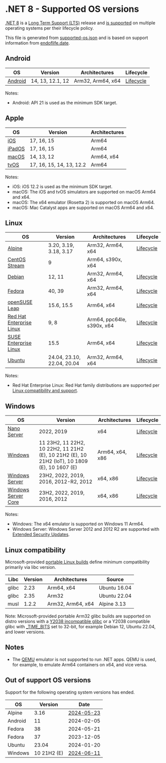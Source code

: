 # .NET 8 - Supported OS versions

[.NET 8](README.md) is a [Long Term Support (LTS)](../../release-policies.md) release and [is supported](../../support.md) on multiple operating systems per their lifecycle policy.

This file is generated from [supported-os.json](supported-os.json) and is based on support information from [endoflife.date](https://endoflife.date/).

## Android

OS                              | Version                      | Architectures      | Lifecycle          |
--------------------------------|------------------------------|--------------------|--------------------|
[Android][0]                    | 14, 13, 12.1, 12             | Arm32, Arm64, x64  | [Lifecycle][1]     |

Notes:

* Android: API 21 is used as the minimum SDK target.

[0]: https://www.android.com/
[1]: https://support.google.com/android

## Apple

OS                              | Version                      | Architectures      |
--------------------------------|------------------------------|--------------------|
[iOS][2]                        | 17, 16, 15                   | Arm64              |
[iPadOS][3]                     | 17, 16, 15                   | Arm64              |
[macOS][4]                      | 14, 13, 12                   | Arm64, x64         |
[tvOS][5]                       | 17, 16, 15, 14, 13, 12.2     | Arm64              |

Notes:

* iOS: iOS 12.2 is used as the minimum SDK target.
* macOS: The iOS and tvOS simulators are supported on macOS Arm64 and x64.
* macOS: The x64 emulator (Rosetta 2) is supported on macOS Arm64.
* macOS: Mac Catalyst apps are supported on macOS Arm64 and x64.

[2]: https://developer.apple.com/ios/
[3]: https://developer.apple.com/ipados/
[4]: https://developer.apple.com/macos/
[5]: https://developer.apple.com/tvos/

## Linux

OS                              | Version                      | Architectures      | Lifecycle          |
--------------------------------|------------------------------|--------------------|--------------------|
[Alpine][6]                     | 3.20, 3.19, 3.18, 3.17       | Arm32, Arm64, x64  | [Lifecycle][7]     |
[CentOS Stream][8]              | 9                            | Arm64, s390x, x64  |
[Debian][9]                     | 12, 11                       | Arm32, Arm64, x64  | [Lifecycle][10]    |
[Fedora][11]                    | 40, 39                       | Arm32, Arm64, x64  | [Lifecycle][12]    |
[openSUSE Leap][13]             | 15.6, 15.5                   | Arm64, x64         | [Lifecycle][14]    |
[Red Hat Enterprise Linux][15]  | 9, 8                         | Arm64, ppc64le, s390x, x64 | [Lifecycle][16]    |
[SUSE Enterprise Linux][17]     | 15.5                         | Arm64, x64         | [Lifecycle][18]    |
[Ubuntu][19]                    | 24.04, 23.10, 22.04, 20.04   | Arm32, Arm64, x64  | [Lifecycle][20]    |

Notes:

* Red Hat Enterprise Linux: Red Hat family distributions are supported per [Linux compatibility and support](../../linux-support.md).

[6]: https://alpinelinux.org/
[7]: https://alpinelinux.org/releases/
[8]: https://centos.org/
[9]: https://www.debian.org/
[10]: https://wiki.debian.org/DebianReleases
[11]: https://fedoraproject.org/
[12]: https://fedoraproject.org/wiki/End_of_life
[13]: https://www.opensuse.org/
[14]: https://en.opensuse.org/Lifetime
[15]: https://access.redhat.com/
[16]: https://access.redhat.com/support/policy/updates/errata/
[17]: https://www.suse.com/
[18]: https://www.suse.com/lifecycle/
[19]: https://ubuntu.com/
[20]: https://wiki.ubuntu.com/Releases

## Windows

OS                              | Version                      | Architectures      | Lifecycle          |
--------------------------------|------------------------------|--------------------|--------------------|
[Nano Server][21]               | 2022, 2019                   | x64                | [Lifecycle][22]    |
[Windows][23]                   | 11 23H2, 11 22H2, 10 22H2, 11 21H2 (E), 10 21H2 (E), 10 21H2 (IoT), 10 1809 (E), 10 1607 (E) | Arm64, x64, x86    | [Lifecycle][24]    |
[Windows Server][25]            | 23H2, 2022, 2019, 2016, 2012-R2, 2012 | x64, x86           | [Lifecycle][26]    |
[Windows Server Core][27]       | 23H2, 2022, 2019, 2016, 2012 | x64, x86           | [Lifecycle][28]    |

Notes:

* Windows: The x64 emulator is supported on Windows 11 Arm64.
* Windows Server: Windows Server 2012 and 2012 R2 are supported with [Extended Security Updates](https://learn.microsoft.com/windows-server/get-started/extended-security-updates-overview).

[21]: https://learn.microsoft.com/virtualization/windowscontainers/manage-containers/container-base-images
[22]: https://learn.microsoft.com/windows-server/get-started/windows-server-release-info
[23]: https://www.microsoft.com/windows/
[24]: https://support.microsoft.com/help/13853/windows-lifecycle-fact-sheet
[25]: https://www.microsoft.com/windows-server
[26]: https://learn.microsoft.com/windows-server/get-started/windows-server-release-info
[27]: https://learn.microsoft.com/virtualization/windowscontainers/manage-containers/container-base-images
[28]: https://learn.microsoft.com/windows-server/get-started/windows-server-release-info

## Linux compatibility

Microsoft-provided [portable Linux builds](../../linux.md) define minimum compatibility primarily via libc version.

Libc                     | Version  | Architectures      | Source             |
-------------------------|----------|--------------------|--------------------|
glibc                    | 2.23     | Arm64, x64         | Ubuntu 16.04       |
glibc                    | 2.35     | Arm32              | Ubuntu 22.04       |
musl                     | 1.2.2    | Arm32, Arm64, x64  | Alpine 3.13        |

Note: Microsoft-provided portable Arm32 glibc builds are supported on distro versions with a [Y2038 incompatible glibc](https://github.com/dotnet/core/discussions/9285) or a Y2038 compatible glibc with [_TIME_BITS](https://www.gnu.org/software/libc/manual/html_node/Feature-Test-Macros.html) set to 32-bit, for example Debian 12, Ubuntu 22.04, and lower versions.

## Notes

* The [QEMU](https://www.qemu.org/) emulator is not supported to run .NET apps. QEMU is used, for example, to emulate Arm64 containers on x64, and vice versa.

## Out of support OS versions

Support for the following operating system versions has ended.

OS                              | Version                      | Date               |
--------------------------------|------------------------------|--------------------|
Alpine                          | 3.16                         | [2024-05-23](https://alpinelinux.org/posts/Alpine-3.16.9-3.17.7-3.18.6-released.html) |
Android                         | 11                           | 2024-02-05         |
Fedora                          | 38                           | 2024-05-21         |
Fedora                          | 37                           | 2023-12-05         |
Ubuntu                          | 23.04                        | 2024-01-20         |
Windows                         | 10 21H2 (E)                  | [2024-06-11](https://learn.microsoft.com/lifecycle/products/windows-10-enterprise-and-education) |
